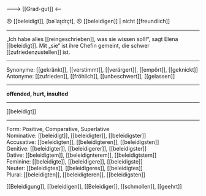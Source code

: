 ---> [[Grad-gut]] <--

😠 [[beleidigt]], [bəˈlaɪ̯dɪçt], 😠 [[beleidigen]] | 
nicht [[freundlich]]

---
„Ich habe alles [[reingeschrieben]], was sie wissen soll!“, sagt Elena [[beleidigt]]. Mit „sie“ ist ihre Chefin gemeint, die schwer [[zufriedenzustellen]] ist. 


---
Synonyme: [[gekränkt]], [[verstimmt]], [[verärgert]], [[empört]], [[geknickt]]
Antonyme: [[zufrieden]], [[fröhlich]], [[unbeschwert]], [[gelassen]]

---
**offended, hurt, insulted**

---
[[beleidigt]]

---

Form: Positive, Comparative, Superlative  
Nominative: [[beleidigt]], [[beleidigter]], [[beleidigster]]  
Accusative: [[beleidigten]], [[beleidigteren]], [[beleidigsten]]  
Genitive: [[beleidigter]], [[beleidigerer]], [[beleidigster]]  
Dative: [[beleidigtem]], [[beleidignterem]], [[beleidigtstem]]  
Feminine: [[beleidigte]], [[beleidigere]], [[beleidigste]]  
Neuter: [[beleidigtes]], [[beleidigeres]], [[beleidigtes]]  
Plural: [[beleidigten]], [[beleidigteren]], [[beleidigsten]]  

[[Beleidigung]], [[beleidigen]], [[Beleidiger]], [[schmollen]], [[geehrt]]